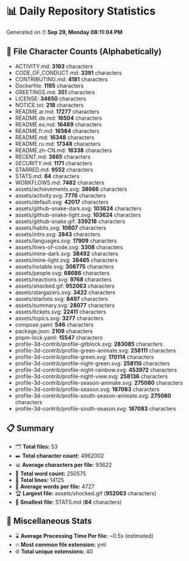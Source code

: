 # 📊 Daily Repository Statistics
Generated on ⏰ **Sep 29, Monday 08:11:04 PM**

## 📂 File Character Counts (Alphabetically)
- ACTIVITY.md: **3193** characters
- CODE_OF_CONDUCT.md: **3391** characters
- CONTRIBUTING.md: **4181** characters
- Dockerfile: **1195** characters
- GREETINGS.md: **351** characters
- LICENSE: **34650** characters
- NOTICE.txt: **218** characters
- README.ar.md: **17277** characters
- README.de.md: **16504** characters
- README.es.md: **16489** characters
- README.fr.md: **16584** characters
- README.md: **16348** characters
- README.ru.md: **17348** characters
- README.zh-CN.md: **16338** characters
- RECENT.md: **3865** characters
- SECURITY.md: **1171** characters
- STARRED.md: **9552** characters
- STATS.md: **84** characters
- WORKFLOWS.md: **7482** characters
- assets/achievements.svg: **38666** characters
- assets/activity.svg: **7776** characters
- assets/default.svg: **42017** characters
- assets/github-snake-dark.svg: **103624** characters
- assets/github-snake-light.svg: **103624** characters
- assets/github-snake.gif: **339218** characters
- assets/habits.svg: **10807** characters
- assets/intro.svg: **2843** characters
- assets/languages.svg: **17909** characters
- assets/lines-of-code.svg: **3308** characters
- assets/mine-dark.svg: **38492** characters
- assets/mine-light.svg: **38465** characters
- assets/notable.svg: **308775** characters
- assets/people.svg: **68686** characters
- assets/reactions.svg: **9768** characters
- assets/shocked.gif: **952063** characters
- assets/stargazers.svg: **3422** characters
- assets/starlists.svg: **8497** characters
- assets/summary.svg: **28077** characters
- assets/tickets.svg: **22411** characters
- assets/topics.svg: **3277** characters
- compose.yaml: **546** characters
- package.json: **2109** characters
- pnpm-lock.yaml: **15547** characters
- profile-3d-contrib/profile-gitblock.svg: **283085** characters
- profile-3d-contrib/profile-green-animate.svg: **258111** characters
- profile-3d-contrib/profile-green.svg: **170114** characters
- profile-3d-contrib/profile-night-green.svg: **258110** characters
- profile-3d-contrib/profile-night-rainbow.svg: **453972** characters
- profile-3d-contrib/profile-night-view.svg: **258136** characters
- profile-3d-contrib/profile-season-animate.svg: **275080** characters
- profile-3d-contrib/profile-season.svg: **187083** characters
- profile-3d-contrib/profile-south-season-animate.svg: **275080** characters
- profile-3d-contrib/profile-south-season.svg: **187083** characters

## 📋 Summary
- 🗂️ **Total files:** 53
- ✒️ **Total character count:** 4962002
- 📊 **Average characters per file:** 93622
- 📝 **Total word count:** 250575
- 🧾 **Total lines:** 14125
- 📐 **Average words per file:** 4727
- 🏆 **Largest file:** assets/shocked.gif (**952063** characters)
- 🥉 **Smallest file:** STATS.md (**84** characters)

## 🌟 Miscellaneous Stats
- ⌛ **Average Processing Time Per file:** ~0.5s (estimated)
- 🔥 **Most common file extension:** yml
- 🌐 **Total unique extensions:** 40
